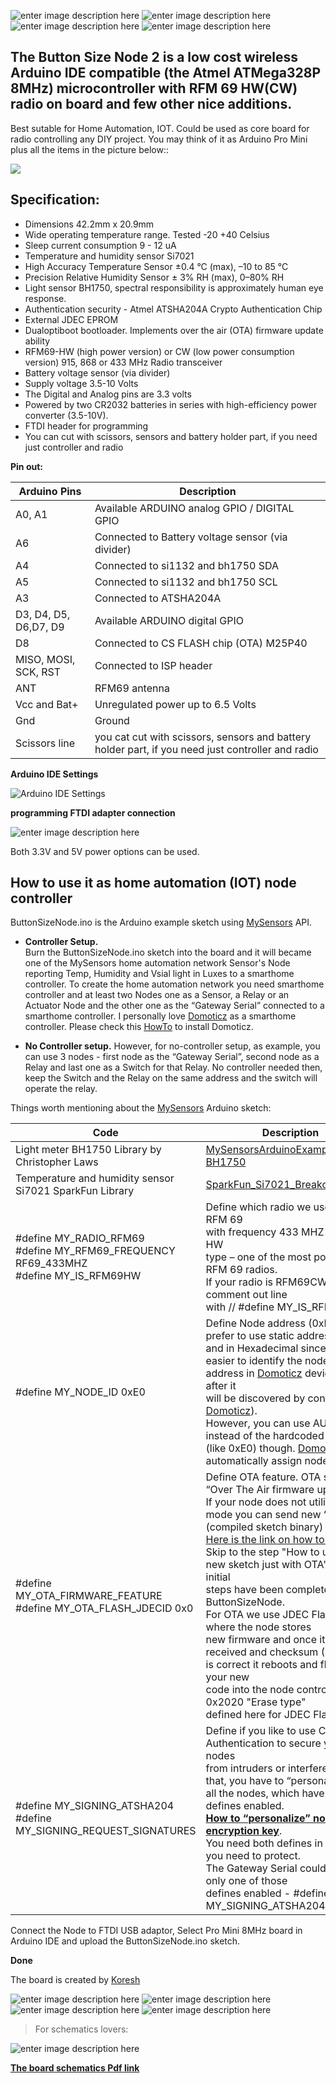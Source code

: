 

![enter image description here](https://github.com/EasySensors/ButtonSizeNode2/blob/master/pics/buttonsize2-cwCr.jpg?raw=true)
![enter image description here](https://github.com/EasySensors/ButtonSizeNode2/blob/master/pics/buttonsize2cr.jpg?raw=true)
![enter image description here](https://github.com/EasySensors/ButtonSizeNode2/blob/master/pics/buttonsize2_noradio_back2cr.jpg?raw=true)
![enter image description here](https://github.com/EasySensors/ButtonSizeNode2/blob/master/pics/enclosure-cr.jpg?raw=true)

**The Button Size Node 2 is a low cost wireless Arduino IDE compatible (the Atmel ATMega328P 8MHz) microcontroller with RFM 69 HW(CW) radio on board and few other nice additions.** 
------------------------------------------------------------------------

Best sutable for Home Automation, IOT. Could be used as core board for radio controlling any DIY project. You may think of it as Arduino Pro Mini plus all the items in the picture below::

![](https://github.com/EasySensors/ButtonSizeNode/blob/master/pics/replceA.jpg?raw=true)

## Specification: ##
 - Dimensions 42.2mm x 20.9mm
 - Wide operating temperature range. Tested -20 +40 Celsius
 - Sleep current consumption 9 - 12 uA
 - Temperature and humidity sensor Si7021 
 - High Accuracy Temperature Sensor ±0.4 °C (max), –10 to 85 °C
 - Precision Relative Humidity Sensor ± 3% RH (max), 0–80% RH
 - Light sensor BH1750,  spectral responsibility is approximately human eye response.
 - Authentication security - Atmel ATSHA204A Crypto Authentication Chip
 - External JDEC EPROM
 - Dualoptiboot bootloader. Implements over the air (OTA) firmware update ability
 - RFM69-HW (high power version) or CW (low power consumption version) 915, 868 or 433 MHz Radio transceiver
 - Battery voltage sensor (via divider)
 - Supply voltage  3.5-10 Volts
 - The Digital and Analog pins are 3.3 volts
 - Powered by two CR2032 batteries in series with high-efficiency power converter (3.5-10V). 
 - FTDI  header for programming
 - You can cut with scissors, sensors and battery holder part, if you need just controller and radio


**Pin out:** 


Arduino Pins|	Description
------------|--------------
A0, A1 |	Available ARDUINO analog GPIO / DIGITAL GPIO
A6 |	Connected to Battery voltage sensor (via divider)
A4 |	Connected to si1132 and bh1750 SDA 
A5 |	Connected to si1132 and bh1750 SCL
A3 |	Connected to  ATSHA204A
D3, D4, D5, D6,D7, D9 |	Available ARDUINO digital GPIO
D8 |	Connected to CS FLASH chip (OTA) M25P40
MISO, MOSI, SCK, RST |	Connected to ISP header
ANT |	RFM69 antenna
Vcc and Bat+ | Unregulated power up to 6.5 Volts
Gnd | Ground
Scissors line | you cat cut with scissors, sensors and battery holder part, if you need just controller and radio


**Arduino IDE Settings**

![Arduino IDE Settings](https://github.com/EasySensors/ButtonSizeNode/blob/master/pics/IDEsettings.jpg?raw=true)


**programming FTDI adapter connection**

![enter image description here](https://github.com/EasySensors/ButtonSizeNode/blob/master/pics/FTDIvcc5-3.jpg?raw=true)


Both 3.3V and 5V power options can be used.

How to use it as home automation (IOT) node controller
------------------------------------------------------


ButtonSizeNode.ino is the Arduino example sketch using [MySensors](https://www.mysensors.org/) API. 

- **Controller Setup.**  
Burn the ButtonSizeNode.ino sketch into the board and it will became  one of the MySensors home automation network Sensor's Node reporting Temp, Humidity and Vsial light in Luxes to a smarthome controller. 
To create the home automation network you need smarthome controller and at least two Nodes one as a Sensor, a Relay or an Actuator Node and the other one as the “Gateway Serial” connected to a smarthome controller. I personally love [Domoticz](https://domoticz.com/) as a smarthome controller. Please check this [HowTo](https://github.com/EasySensors/ButtonSizeNode/blob/master/DomoticzInstallMySensors.md) to install Domoticz.

- **No Controller setup.** 
However, for no-controller setup, as example, you can use 3 nodes - first node as the “Gateway Serial”, second node as a Relay and last one as a Switch for that Relay. No controller needed then, keep the Switch and the Relay on the same address and the switch will operate the relay. 


Things worth mentioning about the  [MySensors](https://www.mysensors.org/) Arduino sketch: 


Code |	Description
------------|--------------
Light meter BH1750 Library by Christopher Laws | [MySensorsArduinoExamples BH1750](https://github.com/mysensors/MySensorsArduinoExamples/tree/master/libraries/BH1750)
Temperature and humidity sensor  Si7021 SparkFun Library | [SparkFun_Si7021_Breakout_Library](https://github.com/sparkfun/Si7021_Breakout/tree/master/Libraries/Arduino/Si7021/src)
#define MY_RADIO_RFM69<br>#define MY_RFM69_FREQUENCY   RF69_433MHZ<br>#define MY_IS_RFM69HW|	Define which radio we use – here is RFM 69<br>with frequency 433 MHZ and it is HW<br>type – one of the most powerful RFM 69 radios.<br>If your radio is RFM69CW - comment out line<br>with // #define MY_IS_RFM69HW 
#define MY_NODE_ID 0xE0 | Define Node address (0xE0 here). I prefer to use static addresses<br> and in Hexadecimal since it is easier to identify the node<br> address in  [Domoticz](https://domoticz.com/) devices list after it<br> will be discovered by controller ( [Domoticz](https://domoticz.com/)).<br> However, you can use AUTO instead of the hardcoded number<br> (like 0xE0) though.  [Domoticz](https://domoticz.com/) will automatically assign node ID then.
#define MY_OTA_FIRMWARE_FEATURE<br>#define MY_OTA_FLASH_JDECID 0x0 | Define OTA feature. OTA stands for “Over The Air firmware updates”.<br> If your node does not utilize Sleep mode you can send new “firmware”<br> (compiled sketch binary) by air. [Here is the link on how to do it.](https://www.mysensors.org/about/ota)<br> Skip to the step "How to upload a new sketch just with OTA" as all initial <br> steps have been completed in the ButtonSizeNode. <br>For OTA we use JDEC Flash chip where the node stores<br> new firmware and once it has been  received and checksum (CRC)<br> is correct it reboots and flashes your new<br> code into the node controller.  0x2020 "Erase type"  <br>defined here for JDEC Flash chip . 
#define MY_SIGNING_ATSHA204 <br>#define  MY_SIGNING_REQUEST_SIGNATURES | Define if you like to use Crypto Authentication to secure your nodes<br> from intruders or interference. After that, you have to “personalize”<br> all the nodes, which have those, defines enabled.<br> [**How to “personalize” nodes with encryption key**](https://github.com/EasySensors/ButtonSizeNode/blob/master/SecurityPersonalizationHowTo.md).<br> You need both defines in the nodes you need to protect.<br> The Gateway Serial could be with only one of those<br> defines enabled - #define MY_SIGNING_ATSHA204

Connect the Node to FTDI USB adaptor, Select Pro Mini 8MHz board in Arduino IDE and upload the ButtonSizeNode.ino sketch.

**Done**


The board is created by  [Koresh](https://www.openhardware.io/user/143/projects/Koresh)

![enter image description here](https://github.com/EasySensors/ButtonSizeNode2/blob/master/pics/buttonsize2.jpg?raw=true)
![enter image description here](https://github.com/EasySensors/ButtonSizeNode2/blob/master/pics/buttonsize2cw.jpg?raw=true)
![enter image description here](https://github.com/EasySensors/ButtonSizeNode2/blob/master/pics/enclosure.jpg?raw=true)
![enter image description here](https://github.com/EasySensors/ButtonSizeNode2/blob/master/pics/ButtonSizeNode2box2.jpg?raw=true)


>For schematics lovers:

![enter image description here](https://github.com/EasySensors/ButtonSizeNode/blob/master/pics/schematicNew.jpg?raw=true)

[**The board schematics Pdf link**](https://github.com/EasySensors/ButtonSizeNode/blob/master/pdf/ButtonSizeNodeNew.pdf)

